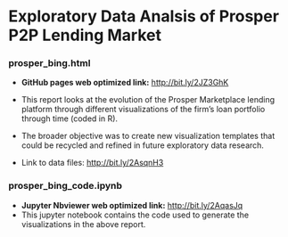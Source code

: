 # Exploratory Data Analsis of Prosper P2P Lending Market

### prosper_bing.html
* **GitHub pages web optimized link:** http://bit.ly/2JZ3GhK

* This report looks at the evolution of the Prosper Marketplace lending platform through different visualizations of the firm’s loan portfolio through time (coded in R).  

* The broader objective was to create new visualization templates that could be recycled and refined in future exploratory data research. 

* Link to data files: http://bit.ly/2AsqnH3

### prosper_bing_code.ipynb 
* **Jupyter Nbviewer web optimized link:** http://bit.ly/2AqasJq
* This jupyter notebook contains the code used to generate the visualizations in the above report.



